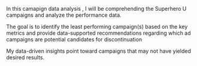 In this camapign data analysis , I will be comprehending the Superhero U campaigns and analyze the
performance data.

The goal is to identify the least performing campaign(s) based on the key metrics and provide data-supported recommendations
regarding which ad campaigns are potential candidates for discontinuation

My data-driven insights point toward campaigns that may not have yielded desired results.
